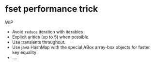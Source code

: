 # fset performance trick

WIP

* Avoid `reduce` iteration with iterables
* Explicit arities (up to 5) when possible.
* Use transients throughout.
* Use java HashMap with the special ABox array-box objects for faster key equality
* ….
